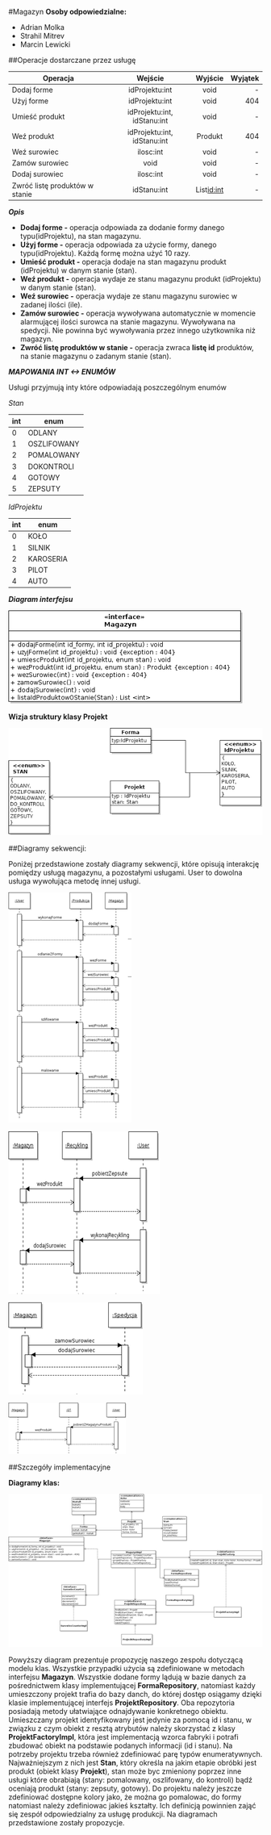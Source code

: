 #Magazyn
**Osoby odpowiedzialne:**
* Adrian Molka
* Strahil Mitrev
* Marcin Lewicki

##Operacje dostarczane przez usługę

| Operacja | Wejście | Wyjście | Wyjątek | 
| -------- | :-----: | :-----: | ------: | 
| Dodaj forme | idProjektu:int | void | - |
| Użyj forme | idProjektu:int | void | 404 |
| Umieść produkt | idProjektu:int, idStanu:int | void | - |
| Weź produkt | idProjektu:int, idStanu:int | Produkt | 404 |
| Weź surowiec | ilosc:int | void | - |
| Zamów surowiec | void | void | - |
| Dodaj surowiec | ilosc:int | void  | - |
| Zwróć listę produktów w stanie | idStanu:int | List<id:int> | - |

***Opis***

* **Dodaj forme -** operacja odpowiada za dodanie formy danego typu(idProjektu), na stan magazynu. 
* **Użyj forme -**  operacja odpowiada za użycie formy, danego typu(idProjektu). Każdą formę można użyć 10 razy.
* **Umieść produkt -** operacja dodaje na stan magazynu produkt (idProjektu) w danym stanie (stan).
* **Weź produkt -** operacja wydaje ze stanu magazynu produkt (idProjektu) w danym stanie (stan).
* **Weź surowiec -** operacja wydaje ze stanu magazynu surowiec w zadanej ilości (ile).
* **Zamów surowiec -** operacja wywoływana automatycznie w momencie alarmującej ilości surowca na stanie magazynu. 
    Wywoływana na spedycji. Nie powinna być wywoływania przez innego użytkownika niż magazyn.
* **Zwróć listę produktów w stanie -** operacja zwraca **listę id** produktów, na stanie magazynu o zadanym stanie (stan).

***MAPOWANIA INT <-> ENUMÓW***

Usługi przyjmują inty które odpowiadają poszczególnym enumów

 _Stan_

| int | enum |
| --- | ---- |
| 0 | ODLANY |
| 1 | OSZLIFOWANY |
| 2 | POMALOWANY |
| 3 | DOKONTROLI |
| 4 | GOTOWY |
| 5 | ZEPSUTY |


_IdProjektu_

| int | enum | 
| ----| ---- | 
| 0 | KOŁO |
| 1 | SILNIK |
| 2 | KAROSERIA |
| 3 | PILOT | 
| 4 | AUTO |

***Diagram interfejsu***

![](media/interfejsMagazyn.png)

**Wizja struktury klasy Projekt**

![](media/projektClass.png)

##Diagramy sekwencji:

Poniżej przedstawione zostały diagramy sekwencji, które opisują
interakcję pomiędzy usługą magazynu, a pozostałymi usługami. User to
dowolna usługa wywołująca metodę innej usługi.

![](media/image2.png) 

![](media/image3.png)

![](media/image4.png)

![](media/image5.png)

##Szczegóły implementacyjne 

**Diagramy klas:**

![](media/image1.png)

Powyższy diagram prezentuje propozycję naszego zespołu dotyczącą modelu
klas. Wszystkie przypadki użycia są zdefiniowane w metodach interfejsu
**Magazyn**. Wszystkie dodane formy lądują w bazie danych za
pośrednictwem klasy implementującej **FormaRepository**, natomiast każdy
umieszczony projekt trafia do bazy danch, do której dostęp osiągamy
dzięki klasie implementującej interfejs **ProjektRepository**. Oba
repozytoria posiadają metody ułatwiające odnajdywanie konkretnego
obiektu. Umieszczany projekt identyfikowany jest jedynie za pomocą id i
stanu, w związku z czym obiekt z resztą atrybutów należy skorzystać z
klasy **ProjektFactoryImpl**, która jest implementacją wzorca fabryki i
potrafi zbudować obiekt na podstawie podanych informacji (id i stanu).
Na potrzeby projektu trzeba również zdefiniować parę typów
enumeratywnych. Najważniejszym z nich jest **Stan**, który określa na
jakim etapie obróbki jest produkt (obiekt klasy **Projekt**), stan może
byc zmieniony poprzez inne usługi które obrabiają (stany: pomalowany,
oszlifowany, do kontroli) bądź oceniają produkt (stany: zepsuty,
gotowy). Do projektu należy jeszcze zdefiniować dostępne kolory jako, że
można go pomalowac, do formy natomiast należy zdefiniowac jakieś
kształty. Ich definicją powinnien zająć się zespół odpowiedzialny za
usługę produkcji. Na diagramach przedstawione zostały propozycje.
